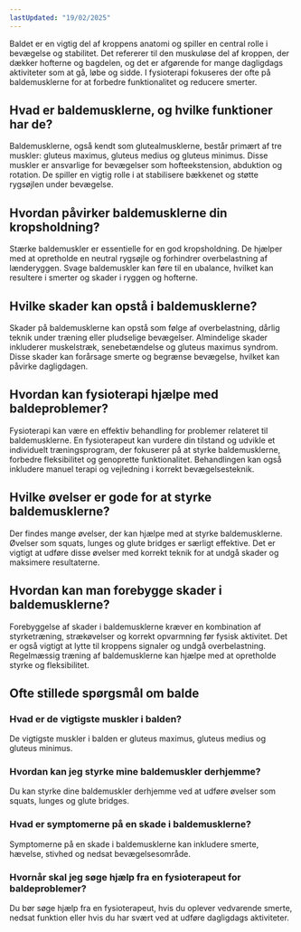 ```yaml
---
lastUpdated: "19/02/2025"
---
```


Baldet er en vigtig del af kroppens anatomi og spiller en central rolle i bevægelse og stabilitet. Det refererer til den muskuløse del af kroppen, der dækker hofterne og bagdelen, og det er afgørende for mange dagligdags aktiviteter som at gå, løbe og sidde. I fysioterapi fokuseres der ofte på baldemusklerne for at forbedre funktionalitet og reducere smerter.

## Hvad er baldemusklerne, og hvilke funktioner har de?

Baldemusklerne, også kendt som glutealmusklerne, består primært af tre muskler: gluteus maximus, gluteus medius og gluteus minimus. Disse muskler er ansvarlige for bevægelser som hofteekstension, abduktion og rotation. De spiller en vigtig rolle i at stabilisere bækkenet og støtte rygsøjlen under bevægelse.

## Hvordan påvirker baldemusklerne din kropsholdning?

Stærke baldemuskler er essentielle for en god kropsholdning. De hjælper med at opretholde en neutral rygsøjle og forhindrer overbelastning af lænderyggen. Svage baldemuskler kan føre til en ubalance, hvilket kan resultere i smerter og skader i ryggen og hofterne.

## Hvilke skader kan opstå i baldemusklerne?

Skader på baldemusklerne kan opstå som følge af overbelastning, dårlig teknik under træning eller pludselige bevægelser. Almindelige skader inkluderer muskelstræk, senebetændelse og gluteus maximus syndrom. Disse skader kan forårsage smerte og begrænse bevægelse, hvilket kan påvirke dagligdagen.

## Hvordan kan fysioterapi hjælpe med baldeproblemer?

Fysioterapi kan være en effektiv behandling for problemer relateret til baldemusklerne. En fysioterapeut kan vurdere din tilstand og udvikle et individuelt træningsprogram, der fokuserer på at styrke baldemusklerne, forbedre fleksibilitet og genoprette funktionalitet. Behandlingen kan også inkludere manuel terapi og vejledning i korrekt bevægelsesteknik.

## Hvilke øvelser er gode for at styrke baldemusklerne?

Der findes mange øvelser, der kan hjælpe med at styrke baldemusklerne. Øvelser som squats, lunges og glute bridges er særligt effektive. Det er vigtigt at udføre disse øvelser med korrekt teknik for at undgå skader og maksimere resultaterne.

## Hvordan kan man forebygge skader i baldemusklerne?

Forebyggelse af skader i baldemusklerne kræver en kombination af styrketræning, strækøvelser og korrekt opvarmning før fysisk aktivitet. Det er også vigtigt at lytte til kroppens signaler og undgå overbelastning. Regelmæssig træning af baldemusklerne kan hjælpe med at opretholde styrke og fleksibilitet.

## Ofte stillede spørgsmål om balde

### Hvad er de vigtigste muskler i balden?

De vigtigste muskler i balden er gluteus maximus, gluteus medius og gluteus minimus.

### Hvordan kan jeg styrke mine baldemuskler derhjemme?

Du kan styrke dine baldemuskler derhjemme ved at udføre øvelser som squats, lunges og glute bridges.

### Hvad er symptomerne på en skade i baldemusklerne?

Symptomerne på en skade i baldemusklerne kan inkludere smerte, hævelse, stivhed og nedsat bevægelsesområde.

### Hvornår skal jeg søge hjælp fra en fysioterapeut for baldeproblemer?

Du bør søge hjælp fra en fysioterapeut, hvis du oplever vedvarende smerte, nedsat funktion eller hvis du har svært ved at udføre dagligdags aktiviteter.
